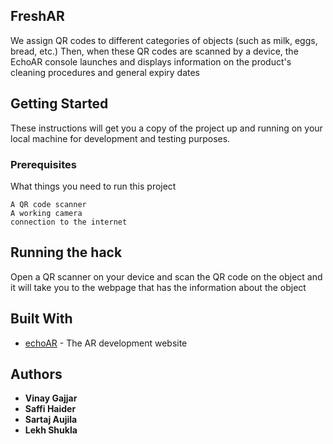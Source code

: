 ## FreshAR

We assign QR codes to different categories of objects (such as milk, eggs, bread, etc.) Then, when these QR codes are scanned by a device, the EchoAR console launches and displays information on the product's cleaning procedures and general expiry dates

## Getting Started

These instructions will get you a copy of the project up and running on your local machine for development and testing purposes. 

### Prerequisites

What things you need to run this project
```
A QR code scanner 
A working camera 
connection to the internet 

```

## Running the hack

Open a QR scanner on your device and scan the QR code on the object and it will take you to the webpage that has the information about the object

## Built With

* [echoAR](http://https://www.echoar.xyz//) - The AR development website

## Authors

* **Vinay Gajjar** 
* **Saffi Haider**
* **Sartaj Aujila**
* **Lekh Shukla**

